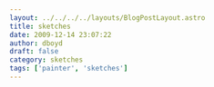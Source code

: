 ```yaml
---
layout: ../../../../layouts/BlogPostLayout.astro
title: sketches
date: 2009-12-14 23:07:22
author: dboyd
draft: false
category: sketches
tags: ['painter', 'sketches']
---
```

<img
srcset="https://img.selfiespirits.com/images/2009/12/dree002_480.avif 480w"
sizes="(max-width: 480px) 100vw"
src="https://img.selfiespirits.com/images/2009/12/dree002.jpg"
alt=""
/>

<img
src="https://img.selfiespirits.com/images/2009/12/dree001.jpg"
alt=""
/>

<img
sizes=""
src="https://img.selfiespirits.com/images/2009/12/jakob001.jpg"
alt=""
/>

